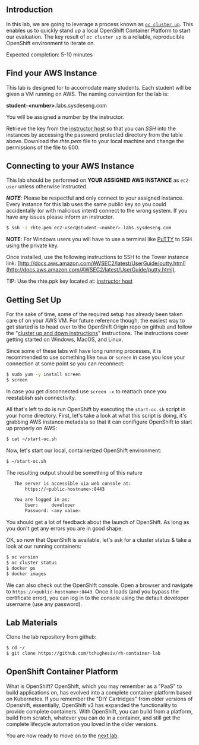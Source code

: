 ## Introduction

In this lab, we are going to leverage a process known as [`oc cluster up`](https://github.com/openshift/origin/blob/master/docs/cluster_up_down.md). This enables us to quickly stand up a local OpenShift Container Platform to start our evaluation. The key result of `oc cluster up` is a reliable, reproducible OpenShift environment to iterate on.

Expected completion: 5-10 minutes

## Find your AWS Instance
This lab is designed for to accomodate many students. Each student will be given a VM running on AWS. The naming convention for the lab is:

**student-\<number\>**.labs.sysdeseng.com

You will be assigned a number by the instructor.

Retrieve the key from the [instructor host](https://instructor.labs.sysdeseng.com/rhte.pem) so that you can _SSH_ into the instances by accessing the password protected directory from the table above. Download the _rhte.pem_ file to your local machine and change the permissions of the file to 600.

## Connecting to your AWS Instance
This lab should be performed on **YOUR ASSIGNED AWS INSTANCE** as `ec2-user` unless otherwise instructed.

**_NOTE_**: Please be respectful and only connect to your assigned instance. Every instance for this lab uses the same public key so you could accidentally (or with malicious intent) connect to the wrong system. If you have any issues please inform an instructor.
```bash
$ ssh -i rhte.pem ec2-user@student-<number>.labs.sysdeseng.com
```

**NOTE**: For Windows users you will have to use a terminal like [PuTTY](https://www.chiark.greenend.org.uk/~sgtatham/putty/latest.html) to SSH using the private key. 

Once installed, use the following instructions to SSH to the Tower instance link: [http://docs.aws.amazon.com/AWSEC2/latest/UserGuide/putty.html](http://docs.aws.amazon.com/AWSEC2/latest/UserGuide/putty.html).

TIP: Use the rhte.ppk key located at:  [instructor host](https://instructor.labs.sysdeseng.com/rhte.ppk)

## Getting Set Up
For the sake of time, some of the required setup has already been taken care of on your AWS VM. For future reference though, the easiest way to get started is to head over to the OpenShift Origin repo on github and follow the "[cluster up and down instructions](https://github.com/openshift/origin/blob/master/docs/cluster_up_down.md)" instructions. The instructions cover getting started on Windows, MacOS, and Linux.

Since some of these labs will have long running processes, it is recommended to use something like `tmux` or `screen` in case you lose your connection at some point so you can reconnect:
```bash
$ sudo yum -y install screen
$ screen
```

In case you get disconnected use `screen -x` to reattach once you reestablish ssh connectivity.

All that's left to do is run OpenShift by executing the `start-oc.sh` script in your home directory. First, let's take a look at what this script is doing, it's grabbing AWS instance metadata so that it can conifigure OpenShift to start up properly on AWS:
```bash
$ cat ~/start-oc.sh
```
Now, let's start our local, containerized OpenShift environment:
```bash
$ ~/start-oc.sh
```

The resulting output should be something of this nature
```bash
   The server is accessible via web console at:
       https://<public-hostname>:8443

   You are logged in as:
       User:     developer
       Password: <any value>
```
You should get a lot of feedback about the launch of OpenShift. As long as you don't get any errors you are in good shape.

OK, so now that OpenShift is available, let's ask for a cluster status & take a look at our running containers:
```bash
$ oc version
$ oc cluster status
$ docker ps
$ docker images
```
We can also check out the OpenShift console. Open a browser and navigate to `https://<public-hostname>:8443`. Once it loads (and you bypass the certificate error), you can log in to the console using the default developer username (use any password).

## Lab Materials

Clone the lab repository from github:
```bash
$ cd ~/
$ git clone https://github.com/tchughesiv/rh-container-lab
```

## OpenShift Container Platform

What is OpenShift? OpenShift, which you may remember as a "PaaS" to build applications on, has evolved into a complete container platform based on Kubernetes. If you remember the "DIY Cartridges" from older versions of Openshift, essentially, OpenShift v3 has expanded the functionality to provide complete containers. With OpenShift, you can build from a platform, build from scratch, whatever you can do in a container, and still get the complete lifecycle automation you loved in the older versions.

You are now ready to move on to the [next lab](../lab1/chapter1.md).

